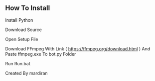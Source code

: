 ## How To Install 

Install Python 

Download Source 

Open Setup File

Download FFmpeg With Link ( https://ffmpeg.org/download.html ) And Paste ffmpeg.exe To bot.py Folder

Run Run.bat

Created By mardiran
